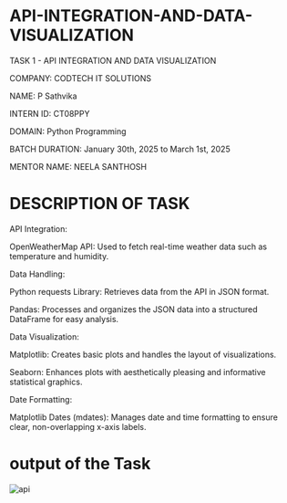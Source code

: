 # API-INTEGRATION-AND-DATA-VISUALIZATION
TASK 1 - API INTEGRATION AND DATA VISUALIZATION

COMPANY: CODTECH IT SOLUTIONS

NAME: P Sathvika

INTERN ID: CT08PPY

DOMAIN: Python Programming

BATCH DURATION: January 30th, 2025 to March 1st, 2025

MENTOR NAME: NEELA SANTHOSH

# DESCRIPTION OF TASK
API Integration:

OpenWeatherMap API: Used to fetch real-time weather data such as temperature and humidity.

Data Handling:

Python requests Library: Retrieves data from the API in JSON format.

Pandas: Processes and organizes the JSON data into a structured DataFrame for easy analysis.

Data Visualization:

Matplotlib: Creates basic plots and handles the layout of visualizations.

Seaborn: Enhances plots with aesthetically pleasing and informative statistical graphics.

Date Formatting:

Matplotlib Dates (mdates): Manages date and time formatting to ensure clear, non-overlapping x-axis labels.
# output of the Task
![api](https://github.com/user-attachments/assets/f8aabb88-532d-4217-a3e7-3bbbf455cdb7)




